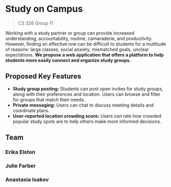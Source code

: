 # Study on Campus
> CS 326 Group 11

Working with a study partner or group can provide increased understanding, accountability, routine, camaraderie, and productivity. However, finding an effective one can be difficult to students for a multitude of reasons: large classes, social anxiety, mismatched goals, unclear expectations. **We propose a web application that offers a platform to help students more easily connect and organize study groups.**

## Proposed Key Features
- **Study group posting:** Students can post open invites for study groups, along with their preferences and location. Users can browse and filter for groups that match their needs.
- **Private messaging:** Users can chat to discuss meeting details and coordinate plans.
- **User-reported location crowding score:** Users can rate how crowded popular study spots are to help others make more informed decisions.

## Team
### Erika Elston

### Julie Farber

### Anastasia Isakov

